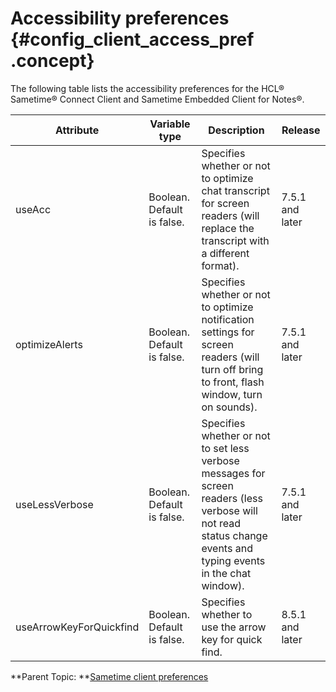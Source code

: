 # Accessibility preferences {#config_client_access_pref .concept}

The following table lists the accessibility preferences for the HCL® Sametime® Connect Client and Sametime Embedded Client for Notes®.

|Attribute|Variable type|Description|Release|
|---------|-------------|-----------|-------|
|useAcc|Boolean. Default is false.|Specifies whether or not to optimize chat transcript for screen readers \(will replace the transcript with a different format\).|7.5.1 and later|
|optimizeAlerts|Boolean. Default is false.|Specifies whether or not to optimize notification settings for screen readers \(will turn off bring to front, flash window, turn on sounds\).|7.5.1 and later|
|useLessVerbose|Boolean. Default is false.|Specifies whether or not to set less verbose messages for screen readers \(less verbose will not read status change events and typing events in the chat window\).|7.5.1 and later|
|useArrowKeyForQuickfind|Boolean. Default is false.|Specifies whether to use the arrow key for quick find.|8.5.1 and later|

**Parent Topic: **[Sametime client preferences](config_client_pref_tables.md)

